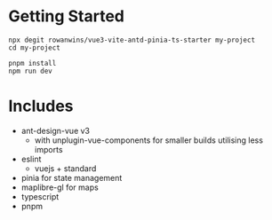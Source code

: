 # Getting Started

````
npx degit rowanwins/vue3-vite-antd-pinia-ts-starter my-project
cd my-project

pnpm install
npm run dev
````

# Includes
- ant-design-vue v3
  - with unplugin-vue-components for smaller builds utilising less imports
- eslint
  - vuejs + standard
- pinia for state management
- maplibre-gl for maps
- typescript
- pnpm